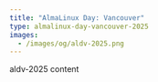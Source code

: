 ```yaml
---
title: "AlmaLinux Day: Vancouver"
type: almalinux-day-vancouver-2025
images:
  - /images/og/aldv-2025.png
---
```


aldv-2025 content
